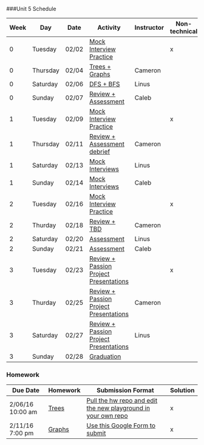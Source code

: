 ###Unit 5 Schedule

|Week|Day|Date|Activity|Instructor|Non-technical|
|---|---|---|---|---|---|
|0|Tuesday|02/02|[Mock Interview Practice](https://github.com/accesscode-2-2/unit-5/blob/master/lessons/week-0/2016_02_02.md)| |x|
|0|Thursday|02/04|[Trees + Graphs](https://github.com/accesscode-2-2/unit-5/blob/master/lessons/week-0/2016_02_04.md)|Cameron| |
|0|Saturday|02/06|[DFS + BFS](https://github.com/accesscode-2-2/unit-5/blob/master/lessons/week-0/2016_02_06.md)|Linus| |
|0|Sunday|02/07|[Review + Assessment](https://github.com/accesscode-2-2/unit-5/blob/master/lessons/week-0/2016_02_07.md)|Caleb| |
|1|Tuesday|02/09|[Mock Interview Practice](https://github.com/accesscode-2-2/unit-5/blob/master/lessons/week-1/2016_02_09.md)| |x|
|1|Thursday|02/11|[Review + Assessment debrief](https://github.com/accesscode-2-2/unit-5/blob/master/lessons/week-1/2016_02_11.md)|Cameron| |
|1|Saturday|02/13|[Mock Interviews](https://github.com/accesscode-2-2/unit-5/blob/master/lessons/week-1/2016_02_13.md)|Linus| |
|1|Sunday|02/14|[Mock Interviews](https://github.com/accesscode-2-2/unit-5/blob/master/lessons/week-1/2016_02_14.md)|Caleb| |
|2|Tuesday|02/16|[Mock Interview Practice](https://github.com/accesscode-2-2/unit-5/blob/master/lessons/week-2/2016_02_16.md)| |x|
|2|Thurday|02/18|[Review + TBD](https://github.com/accesscode-2-2/unit-5/blob/master/lessons/week-2/2016_02_18.md)|Cameron| |
|2|Saturday|02/20|[Assessment](https://github.com/accesscode-2-2/unit-5/blob/master/lessons/week-2/2016_02_20.md)|Linus| |
|2|Sunday|02/21|[Assessment](https://github.com/accesscode-2-2/unit-5/blob/master/lessons/week-2/2016_02_21.md)|Caleb| |
|3|Tuesday|02/23|[Review + Passion Project Presentations](https://github.com/accesscode-2-2/unit-5/blob/master/lessons/week-3/2016_02_23.md)| |x|
|3|Thurday|02/25|[Review + Passion Project Presentations](https://github.com/accesscode-2-2/unit-5/blob/master/lessons/week-3/2016_02_25.md)|Cameron| |
|3|Saturday|02/27|[Review + Passion Project Presentations](https://github.com/accesscode-2-2/unit-5/blob/master/lessons/week-3/2016_02_27.md)|Linus| |
|3|Sunday|02/28|[Graduation](https://github.com/accesscode-2-2/unit-5/blob/master/lessons/week-3/2016_02_28.md)| | |

### Homework
 Due Date | Homework | Submission Format | Solution |
|---|---|---|---|
2/06/16 10:00 am | [Trees](https://docs.google.com/document/d/1te7mLS06MEYwETFSbVBqMrIzJ43GTEo5uuCiWdB0fyE/edit?usp=drivesdk) | [Pull the hw repo and edit the new playground in your own repo](https://github.com/accesscode-2-2/unit-4-assignments) | x
2/11/16 7:00 pm | [Graphs](https://github.com/accesscode-2-1/unit-5/blob/master/homework/graphs/graphs.I.md) | [Use this Google Form to submit](http://goo.gl/forms/OUliGEx6wW) | x

